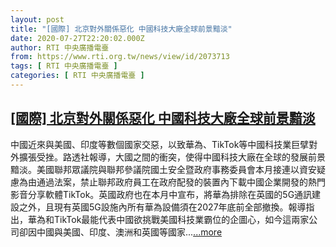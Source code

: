 ```yaml
---
layout: post
title: "[國際] 北京對外關係惡化 中國科技大廠全球前景黯淡"
date: 2020-07-27T22:20:02.000Z
author: RTI 中央廣播電臺
from: https://www.rti.org.tw/news/view/id/2073713
tags: [ RTI 中央廣播電臺 ]
categories: [ RTI 中央廣播電臺 ]
---
```

<!--1595888402000-->
[[國際] 北京對外關係惡化 中國科技大廠全球前景黯淡](https://www.rti.org.tw/news/view/id/2073713)
------

<div>
中國近來與美國、印度等數個國家交惡，以致華為、TikTok等中國科技業巨擘對外擴張受挫。路透社報導，大國之間的衝突，使得中國科技大廠在全球的發展前景黯淡。美國聯邦眾議院與聯邦參議院國土安全暨政府事務委員會本月接連以資安疑慮為由通過法案，禁止聯邦政府員工在政府配發的裝置內下載中國企業開發的熱門影音分享軟體TikTok。英國政府也在本月中宣布，將華為排除在英國的5G通訊建設之外，且現有英國5G設施內所有華為設備須在2027年底前全部撤換。報導指出，華為和TikTok最能代表中國欲挑戰美國科技業霸位的企圖心，如今這兩家公司卻因中國與美國、印度、澳洲和英國等國家...<a target="_blank" href="https://www.rti.org.tw/news/view/id/2073713">...more</a>
</div>
